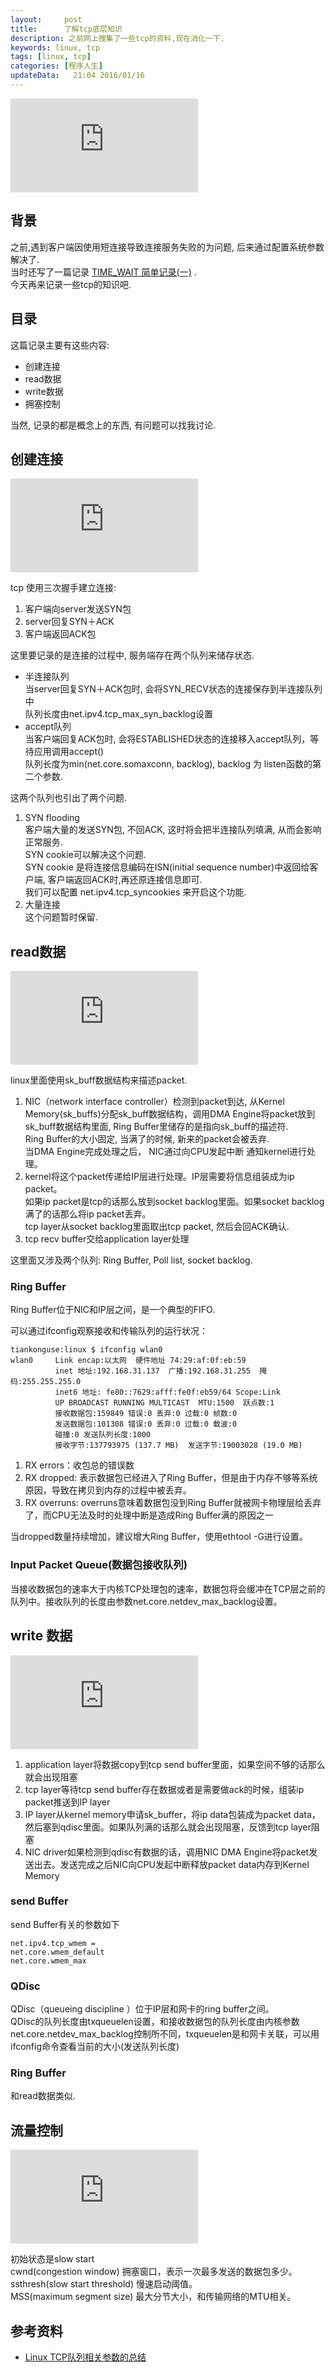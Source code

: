 ```yaml
---
layout:     post
title:      了解tcp底层知识
description: 之前网上搜集了一些tcp的资料,现在消化一下.  
keywords: linux, tcp
tags: [linux, tcp]
categories: [程序人生]
updateData:   21:04 2016/01/16
---
```



![tcp-state-diagram][tcp-state-diagram]  

## 背景

之前,遇到客户端因使用短连接导致连接服务失败的为问题, 后来通过配置系统参数解决了.  
当时还写了一篇记录 [TIME_WAIT 简单记录(一)][tcp-time-wait] .  
今天再来记录一些tcp的知识吧.  


## 目录

这篇记录主要有这些内容:  

* 创建连接  
* read数据  
* write数据  
* 拥塞控制  

当然, 记录的都是概念上的东西, 有问题可以找我讨论.  

## 创建连接

![tcp-connect][tcp-connect]  


tcp 使用三次握手建立连接:   

1. 客户端向server发送SYN包  
2. server回复SYN＋ACK  
3. 客户端返回ACK包  


这里要记录的是连接的过程中, 服务端存在两个队列来储存状态.  

* 半连接队列  
    当server回复SYN＋ACK包时, 会将SYN_RECV状态的连接保存到半连接队列中  
    队列长度由net.ipv4.tcp_max_syn_backlog设置  
* accept队列  
    当客户端回复ACK包时, 会将ESTABLISHED状态的连接移入accept队列，等待应用调用accept()  
    队列长度为min(net.core.somaxconn, backlog), backlog 为 listen函数的第二个参数.  
    

这两个队列也引出了两个问题.  

1. SYN flooding  
    客户端大量的发送SYN包, 不回ACK, 这时将会把半连接队列填满, 从而会影响正常服务.  
    SYN cookie可以解决这个问题.  
    SYN cookie 是将连接信息编码在ISN(initial sequence number)中返回给客户端, 客户端返回ACK时,再还原连接信息即可.  
    我们可以配置 net.ipv4.tcp_syncookies 来开启这个功能.  
2. 大量连接  
    这个问题暂时保留.  
    

## read数据

![tcp-read][tcp-read]  

    
linux里面使用sk_buff数据结构来描述packet.  

1. NIC（network interface controller）检测到packet到达, 从Kernel Memory(sk_buffs)分配sk_buff数据结构，调用DMA Engine将packet放到sk_buff数据结构里面, Ring Buffer里储存的是指向sk_buff的描述符.   
  Ring Buffer的大小固定, 当满了的时候, 新来的packet会被丢弃.  
  当DMA Engine完成处理之后， NIC通过向CPU发起中断 通知kernel进行处理。  
2. kernel将这个packet传递给IP层进行处理。IP层需要将信息组装成为ip packet。  
  如果ip packet是tcp的话那么放到socket backlog里面。如果socket backlog满了的话那么将ip packet丢弃。  
  tcp layer从socket backlog里面取出tcp packet, 然后会回ACK确认.  
3. tcp recv buffer交给application layer处理

这里面又涉及两个队列: Ring Buffer, Poll list, socket backlog.  


### Ring Buffer

Ring Buffer位于NIC和IP层之间，是一个典型的FIFO.  


可以通过ifconfig观察接收和传输队列的运行状况：  

```
tiankonguse:linux $ ifconfig wlan0
wlan0     Link encap:以太网  硬件地址 74:29:af:0f:eb:59  
          inet 地址:192.168.31.137  广播:192.168.31.255  掩码:255.255.255.0
          inet6 地址: fe80::7629:afff:fe0f:eb59/64 Scope:Link
          UP BROADCAST RUNNING MULTICAST  MTU:1500  跃点数:1
          接收数据包:159849 错误:0 丢弃:0 过载:0 帧数:0
          发送数据包:101308 错误:0 丢弃:0 过载:0 载波:0
          碰撞:0 发送队列长度:1000 
          接收字节:137793975 (137.7 MB)  发送字节:19003028 (19.0 MB)
```

1. RX errors：收包总的错误数  
2. RX dropped: 表示数据包已经进入了Ring Buffer，但是由于内存不够等系统原因，导致在拷贝到内存的过程中被丢弃。  
3. RX overruns: overruns意味着数据包没到Ring Buffer就被网卡物理层给丢弃了，而CPU无法及时的处理中断是造成Ring Buffer满的原因之一  

当dropped数量持续增加，建议增大Ring Buffer，使用ethtool -G进行设置。  

### Input Packet Queue(数据包接收队列)

当接收数据包的速率大于内核TCP处理包的速率，数据包将会缓冲在TCP层之前的队列中。接收队列的长度由参数net.core.netdev_max_backlog设置。  


## write 数据

![tcp-write][tcp-write]  


1. application layer将数据copy到tcp send buffer里面，如果空间不够的话那么就会出现阻塞  
2. tcp layer等待tcp send buffer存在数据或者是需要做ack的时候，组装ip packet推送到IP layer  
3. IP layer从kernel memory申请sk_buffer，将ip data包装成为packet data，然后塞到qdisc里面。如果队列满的话那么就会出现阻塞，反馈到tcp layer阻塞  
4. NIC driver如果检测到qdisc有数据的话，调用NIC DMA Engine将packet发送出去。发送完成之后NIC向CPU发起中断释放packet data内存到Kernel Memory  

### send Buffer

send Buffer有关的参数如下  


```
net.ipv4.tcp_wmem =   
net.core.wmem_default
net.core.wmem_max
```

### QDisc


QDisc（queueing discipline ）位于IP层和网卡的ring buffer之间。  
QDisc的队列长度由txqueuelen设置，和接收数据包的队列长度由内核参数net.core.netdev_max_backlog控制所不同，txqueuelen是和网卡关联，可以用ifconfig命令查看当前的大小(发送队列长度)  

### Ring Buffer

和read数据类似.  


## 流量控制

![tcp-congestion-control][tcp-congestion-control]  


初始状态是slow start  
cwnd(congestion window) 拥塞窗口，表示一次最多发送的数据包多少。  
ssthresh(slow start threshold) 慢速启动阈值。  
MSS(maximum segment size) 最大分节大小，和传输网络的MTU相关。  


## 参考资料

* [Linux TCP队列相关参数的总结](http://blog.sina.com.cn/s/blog_e59371cc0102vg4n.html)  



[tcp-congestion-control]: http://tiankonguse.com/lab/cloudLink/baidupan.php?url=/1915453531/342491687.png
[tcp-write]: http://tiankonguse.com/lab/cloudLink/baidupan.php?url=/1915453531/273060396.png
[tcp-read]: http://tiankonguse.com/lab/cloudLink/baidupan.php?url=/1915453531/80838661.png
[tcp-state-diagram]: http://tiankonguse.com/lab/cloudLink/baidupan.php?url=/1915453531/3667791299.png
[tcp-time-wait]: http://github.tiankonguse.com/blog/2015/12/13/tcp-time-wait/
[tcp-connect]: http://tiankonguse.com/lab/cloudLink/baidupan.php?url=/1915453531/4232170606.png

